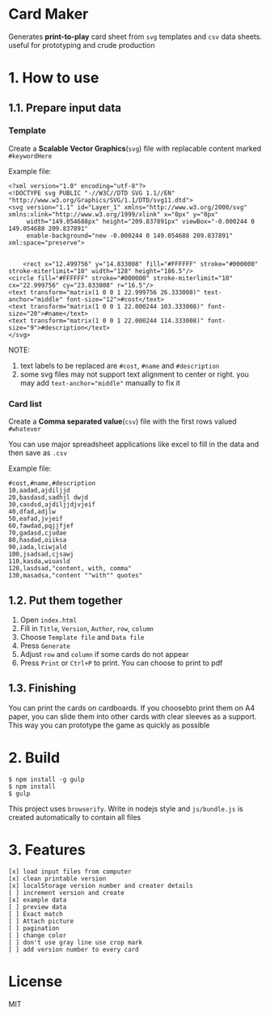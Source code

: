 # Card Maker

Generates **print-to-play** card sheet from `svg` templates and `csv` data sheets. useful for prototyping and crude production

# 1. How to use

## 1.1. Prepare input data

### Template

Create a **Scalable Vector Graphics**(`svg`) file with replacable content marked `#keywordHere`

Example file:

    <?xml version="1.0" encoding="utf-8"?>
    <!DOCTYPE svg PUBLIC "-//W3C//DTD SVG 1.1//EN" "http://www.w3.org/Graphics/SVG/1.1/DTD/svg11.dtd">
    <svg version="1.1" id="Layer_1" xmlns="http://www.w3.org/2000/svg" xmlns:xlink="http://www.w3.org/1999/xlink" x="0px" y="0px"
    	 width="149.054688px" height="209.837891px" viewBox="-0.000244 0 149.054688 209.837891"
    	 enable-background="new -0.000244 0 149.054688 209.837891" xml:space="preserve">


    	<rect x="12.499756" y="14.833008" fill="#FFFFFF" stroke="#000000" stroke-miterlimit="10" width="128" height="186.5"/>
    <circle fill="#FFFFFF" stroke="#000000" stroke-miterlimit="10" cx="22.999756" cy="23.833008" r="16.5"/>
    <text transform="matrix(1 0 0 1 22.999756 26.333008)" text-anchor="middle" font-size="12">#cost</text>
    <text transform="matrix(1 0 0 1 22.000244 103.333008)" font-size="20">#name</text>
    <text transform="matrix(1 0 0 1 22.000244 114.333008)" font-size="9">#description</text>
    </svg>

NOTE:

1. text labels to be replaced are `#cost`, `#name` and `#description`
2. some svg files may not support text alignment to center or right. you may add `text-anchor="middle"` manually to fix it

### Card list

Create a **Comma separated value**(`csv`) file with the first rows valued `#whatever`

You can use major spreadsheet applications like excel to fill in the data and then save as `.csv`

Example file:

    #cost,#name,#description
    10,aadad,ajdiljjd
    20,basdasd,sadhjl dwjd
    30,casdsd,ajdiljjdjvjeif
    40,dfad,adjlw
    50,eafad,jvjeif
    60,fawdad,pqjjfjef
    70,gadasd,cjudae
    80,hasdad,oiiksa
    90,iada,lciwjald
    100,jsadsad,cjsawj
    110,kasda,wiuasld
    120,lasdsad,"content, with, comma"
    130,masadsa,"content ""with"" quotes"

## 1.2. Put them together

1. Open `index.html`
2. Fill in `Title`, `Version`, `Author`, `row`, `column`
3. Choose `Template file` and `Data file`
4. Press `Generate`
5. Adjust `row` and `column` if some cards do not appear
6. Press `Print` or `Ctrl+P` to print. You can choose to print to pdf

## 1.3. Finishing

You can print the cards on cardboards. 
If you choosebto print them on A4 paper, you can slide them into other cards with clear sleeves as a support. This way you can prototype the game as quickly as possible

# 2. Build

    $ npm install -g gulp
	$ npm install
	$ gulp

This project uses `browserify`. Write in nodejs style and `js/bundle.js` is created automatically to contain all files


# 3. Features

    [x] load input files from computer
    [x] clean printable version
    [x] localStorage version number and creater details
    [ ] increment version and create
    [x] example data
    [ ] preview data
    [ ] Exact match
    [ ] Attach picture
    [ ] pagination
    [ ] change color
    [ ] don't use gray line use crop mark
    [ ] add version number to every card

# License

MIT

